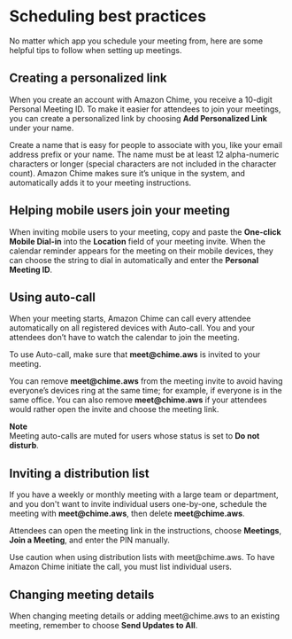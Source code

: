# Scheduling best practices<a name="chime-scheduling-best-practices"></a>

No matter which app you schedule your meeting from, here are some helpful tips to follow when setting up meetings\.

## Creating a personalized link<a name="personalized-link"></a>

When you create an account with Amazon Chime, you receive a 10\-digit Personal Meeting ID\. To make it easier for attendees to join your meetings, you can create a personalized link by choosing **Add Personalized Link** under your name\.

Create a name that is easy for people to associate with you, like your email address prefix or your name\. The name must be at least 12 alpha\-numeric characters or longer \(special characters are not included in the character count\)\. Amazon Chime makes sure it’s unique in the system, and automatically adds it to your meeting instructions\. 

## Helping mobile users join your meeting<a name="mobile-users"></a>

When inviting mobile users to your meeting, copy and paste the **One\-click Mobile Dial\-in** into the **Location** field of your meeting invite\. When the calendar reminder appears for the meeting on their mobile devices, they can choose the string to dial in automatically and enter the **Personal Meeting ID**\.

## Using auto\-call<a name="autocall"></a>

When your meeting starts, Amazon Chime can call every attendee automatically on all registered devices with Auto\-call\. You and your attendees don’t have to watch the calendar to join the meeting\.

To use Auto\-call, make sure that **meet@chime\.aws** is invited to your meeting\.

You can remove **meet@chime\.aws** from the meeting invite to avoid having everyone’s devices ring at the same time; for example, if everyone is in the same office\. You can also remove **meet@chime\.aws** if your attendees would rather open the invite and choose the meeting link\.

**Note**  
Meeting auto\-calls are muted for users whose status is set to **Do not disturb**\.

## Inviting a distribution list<a name="distribution-list"></a>

If you have a weekly or monthly meeting with a large team or department, and you don't want to invite individual users one\-by\-one, schedule the meeting with **meet@chime\.aws**, then delete **meet@chime\.aws**\. 

Attendees can open the meeting link in the instructions, choose **Meetings**, **Join a Meeting**, and enter the PIN manually\.

Use caution when using distribution lists with meet@chime\.aws\. To have Amazon Chime initiate the call, you must list individual users\.

## Changing meeting details<a name="meeting-details"></a>

When changing meeting details or adding meet@chime\.aws to an existing meeting, remember to choose **Send Updates to All**\.
